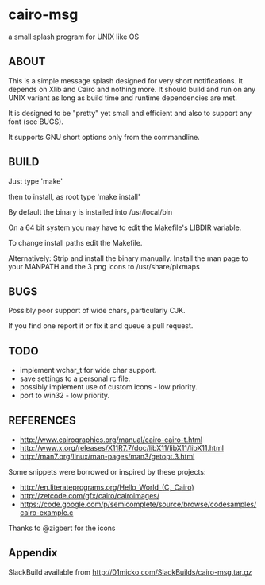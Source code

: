 cairo-msg
=========

a small splash program for UNIX like OS

ABOUT
-----

This is a simple message splash designed for very short notifications.
It depends on Xlib and Cairo and nothing more. It should build and run
on any UNIX variant as long as build time and runtime dependencies are met.

It is designed to be "pretty" yet small and efficient and also to support
any font (see BUGS).

It supports GNU short options only from the commandline.

BUILD
-----

Just type 'make'

then to install, as root type 'make install'

By default the binary is installed into /usr/local/bin

On a 64 bit system you may have to edit the Makefile's LIBDIR variable.

To change install paths edit the Makefile.

Alternatively:
Strip and install the binary manually.
Install the man page to your MANPATH and the 3 png icons to /usr/share/pixmaps

BUGS
----

Possibly poor support of wide chars, particularly CJK. 

If you find one report it or fix it and queue a pull request.

TODO
----

- implement wchar_t for wide char support.
- save settings to a personal rc file.
- possibly implement use of custom icons - low priority.
- port to win32 - low priority.

REFERENCES
----------
- http://www.cairographics.org/manual/cairo-cairo-t.html
- http://www.x.org/releases/X11R7.7/doc/libX11/libX11/libX11.html
- http://man7.org/linux/man-pages/man3/getopt.3.html

Some snippets were borrowed or inspired by these projects:
- http://en.literateprograms.org/Hello_World_(C,_Cairo)
- http://zetcode.com/gfx/cairo/cairoimages/
- https://code.google.com/p/semicomplete/source/browse/codesamples/cairo-example.c

Thanks to @zigbert for the icons

Appendix
--------
SlackBuild available from http://01micko.com/SlackBuilds/cairo-msg.tar.gz

